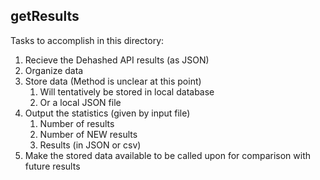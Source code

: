 ## getResults
Tasks to accomplish in this directory:

1. Recieve the Dehashed API results (as JSON)
2. Organize data
3. Store data (Method is unclear at this point)
   1. Will tentatively be stored in local database
   2. Or a local JSON file
      <!-- 1. will require a hardcoded reference when comparing  -->
4. Output the statistics (given by input file)
   1. Number of results
   2. Number of NEW results
   3. Results (in JSON or csv)
5. Make the stored data available to be called upon for comparison with future results

